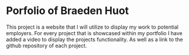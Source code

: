 # Porfolio of Braeden Huot
This project is a website that I will utilize to display my work to potential employers. For every project that is showcased within my portfolio I have added a video to display the projects functionality. As well as a link to the github repository of each project. 



